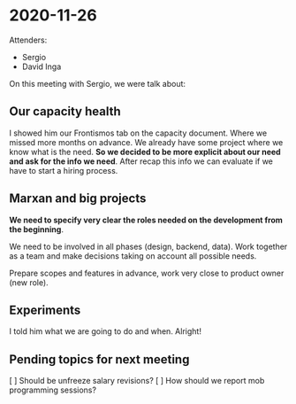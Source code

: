 # 2020-11-26

Attenders: 

- Sergio
- David Inga

On this meeting with Sergio, we were talk about:

## Our capacity health

I showed him our Frontismos tab on the capacity document. Where we missed more months on advance. We already have some project where we know what is the need. **So we decided to be more explicit about our need and ask for the info we need**. After recap this info we can evaluate if we have to start a hiring process.
 
## Marxan and big projects

**We need to specify very clear the roles needed on the development from the beginning**.

We need to be involved in all phases (design, backend, data). Work together as a team and make decisions taking on account all possible needs.

Prepare scopes and features in advance, work very close to product owner (new role).

## Experiments

I told him what we are going to do and when. Alright!


## Pending topics for next meeting

[ ] Should be unfreeze salary revisions?
[ ] How should we report mob programming sessions?
